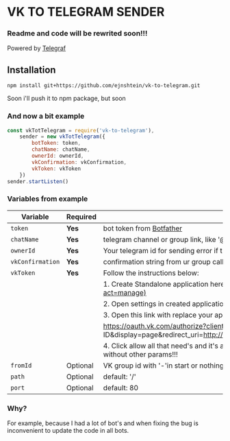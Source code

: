 # VK TO TELEGRAM SENDER

### Readme and code will be rewrited soon!!!
Powered by [Telegraf](https://github.com/telegraf/telegraf)  
## Installation
    npm install git+https://github.com/ejnshtein/vk-to-telegram.git
Soon i'll push it to npm package, but soon
### And now a bit example
```js
const vkTotTelegram = require('vk-to-telegram'),
    sender = new vkTotTelegram({
        botToken: token,
        chatName: chatName,
        ownerId: ownerId,
        vkConfirmation: vkConfirmation,
        vkToken: vkToken
    })
sender.startListen()
```
### Variables from example
| Variable | Required | Description |
| - |-| - |
| `token` | **Yes** | bot token from [Botfather](https://t.me/botfather)    |
| `chatName` | **Yes**  | telegram channel or group link, like '[@tavernofheroes](https://t.me/tavernofoverwatchnews)'       |
| `ownerId`|**Yes** | Your telegram id for sending error if they are. U can get know it from [@getidsbot](https://t.me/getidsbot) |
| `vkConfirmation` | **Yes** | confirmation string from ur group callback api server: ![](https://i.imgur.com/f9KDETa.png?2)  |
| `vkToken` | **Yes** | Follow the instructions below:|
|||1. Create Standalone application here: [https://vk.com/apps?act=manage](https://vk.com/apps?act=manage) |
|||2. Open settings in created application and copy application id |
|||3. Open this link with replace your application id: |
|||https://oauth.vk.com/authorize?client_id=YOUR APPLICATION ID&display=page&redirect_uri=http://vk.com/&scope=offline,video,docs&response_type=code&v=5.73|
|||4. Click allow all that need's and it's all! Your token is in query url, do not copy all link, only token without other params!!!  |
|`fromId` | Optional | VK group id with '-'in start or nothing, if you don't need check. |
|`path` | Optional | default: '/' |
| `port` | Optional | default: 80  |

### Why?

For example, because I had a lot of bot's and when fixing the bug is inconvenient to update the code in all bots.
